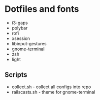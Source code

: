 # Dotfiles and fonts

* i3-gaps
* polybar
* rofi
* xsession
* libinput-gestures
* gnome-terminal
* zsh
* light

## Scripts

* collect.sh - collect all configs into repo
* railscasts.sh - theme for gnome-terminal